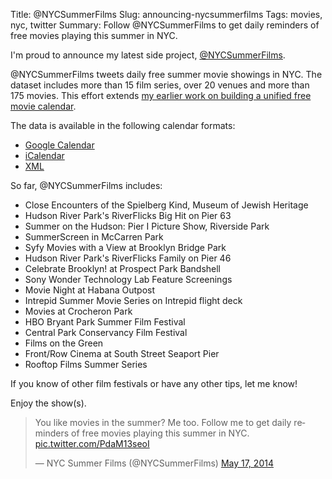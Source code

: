 Title: @NYCSummerFilms
Slug: announcing-nycsummerfilms
Tags: movies, nyc, twitter
Summary: Follow @NYCSummerFilms to get daily reminders of free movies playing this summer in NYC.

I'm proud to announce my latest side project, [@NYCSummerFilms](https://twitter.com/nycsummerfilms). 

@NYCSummerFilms tweets daily free summer movie showings in NYC. The dataset includes more than 15 film series, over 20 venues and more than 175 movies. This effort extends [my earlier work on building a unified free movie calendar](http://www.hirefrank.com/14/05/2014-summer-movies/). 

The data is available in the following calendar formats:

* [Google Calendar](http://hrfnk.tk/RWBH6u)
* [iCalendar](http://hrfnk.tk/1n28wbQ)
* [XML](http://hrfnk.tk/RWBP5X)

So far, @NYCSummerFilms includes:

* Close Encounters of the Spielberg Kind, Museum of Jewish Heritage
* Hudson River Park's RiverFlicks Big Hit on Pier 63
* Summer on the Hudson: Pier I Picture Show, Riverside Park
* SummerScreen in McCarren Park
* Syfy Movies with a View at Brooklyn Bridge Park
* Hudson River Park's RiverFlicks Family on Pier 46
* Celebrate Brooklyn! at Prospect Park Bandshell
* Sony Wonder Technology Lab Feature Screenings
* Movie Night at Habana Outpost
* Intrepid Summer Movie Series on Intrepid flight deck
* Movies at Crocheron Park
* HBO Bryant Park Summer Film Festival
* Central Park Conservancy Film Festival
* Films on the Green
* Front/Row Cinema at South Street Seaport Pier
* Rooftop Films Summer Series

If you know of other film festivals or have any other tips, let me know!

Enjoy the show(s).

<blockquote class="twitter-tweet" lang="en"><p>You like movies in the summer? Me too. Follow me to get daily reminders of free movies playing this summer in NYC. <a href="http://t.co/PdaM13seoI">pic.twitter.com/PdaM13seoI</a></p>&mdash; NYC Summer Films (@NYCSummerFilms) <a href="https://twitter.com/NYCSummerFilms/statuses/467752382022303744">May 17, 2014</a></blockquote>
<script async src="//platform.twitter.com/widgets.js" charset="utf-8"></script>
